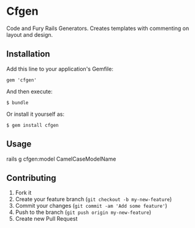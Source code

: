 # Cfgen

Code and Fury Rails Generators. Creates templates with commenting on layout and design.

## Installation

Add this line to your application's Gemfile:

    gem 'cfgen'

And then execute:

    $ bundle

Or install it yourself as:

    $ gem install cfgen

## Usage

rails g cfgen:model CamelCaseModelName

## Contributing

1. Fork it
2. Create your feature branch (`git checkout -b my-new-feature`)
3. Commit your changes (`git commit -am 'Add some feature'`)
4. Push to the branch (`git push origin my-new-feature`)
5. Create new Pull Request
